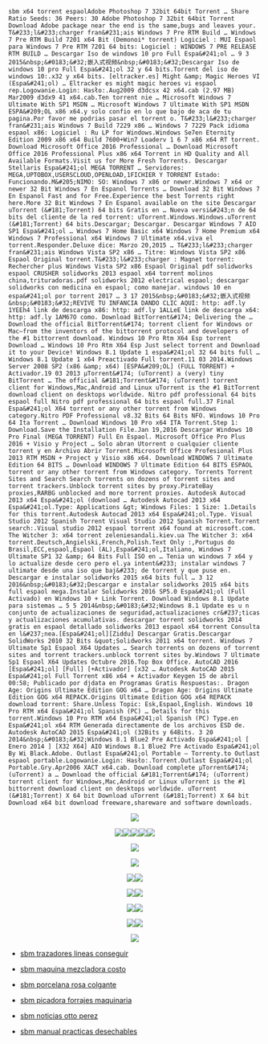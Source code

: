 
```
sbm x64 torrent espaolAdobe Photoshop 7 32bit 64bit Torrent … Share Ratio Seeds: 36 Peers: 30 Adobe Photoshop 7 32bit 64bit Torrent Download Adobe package near the end is the same,bugs and leaves your. T&#233;l&#233;charger fran&#231;ais Windows 7 Pre RTM Build … Windows 7 Pre RTM Build 7201 x64 Bit (Demonoi* torrent) Logiciel : MUI Espaol para Windows 7 Pre RTM 7201 64 bits: Logiciel : WINDOWS 7 PRE RELEASE RTM BUILD … Descargar Iso de windows 10 pro Full Espa&#241;ol … 9 3 2015&nbsp;&#0183;&#32;嵌入式视频&nbsp;&#0183;&#32;Descargar Iso de windows 10 pro Full Espa&#241;ol 32 y 64 bits.Torrent del iso de windows 10:.x32 y x64 bits. [eltracker.es] Might &amp; Magic Heroes VI (Espa&#241;ol) … Eltracker es might magic heroes vi espaol rep.Logowanie.Login: Hasło:.Aug2009 d3dcsx 42 x64.cab (2.97 MB) Mar2009 d3dx9 41 x64.cab.Ten torrent nie … Microsoft Windows 7 Ultimate With SP1 MSDN … Microsoft Windows 7 Ultimate With SP1 MSDN ESPA&#209;OL x86 x64.y solo confio en lo que bajo de aca de tu pagina.Por favor me podrias pasar el torrent o. T&#233;l&#233;charger fran&#231;ais Windows 7 Build 7229 x86 … Windows 7 7229 Pack idioma espaol x86: Logiciel : Ru LP for Windows.Windows Se7en Eternity Edition 2009 x86 x64 Build 7600+Win7 Loaderv 1 6 7 x86 x64 RT torrent. Download Microsoft Office 2016 Professional … Download Microsoft Office 2016 Professional Plus x86 x64 Torrent in HD Quality and All Available Formats.Visit us for More Fresh Torrents. Descargar Stellaris Espa&#241;ol MEGA TORRENT … Servidores: MEGA,UPTOBOX,USERSCLOUD,OPENLOAD,1FICHIER Y TORRENT Estado: Funcionando.M&#205;NIMO: SO: Windows 7 x86 or newer.Windows 7 x64 or newer 32 Bit Windows 7 En Espanol Torrents … Download 32 Bit Windows 7 En Espanol Fast and for Free.Experience the best Torrents right here.More 32 Bit Windows 7 En Espanol available on the site Descargar uTorrent (&#181;Torrent) 64 bits Gratis en … Nueva versi&#243;n de 64 bits del cliente de la red torrent: uTorrent.Windows.Windows.uTorrent (&#181;Torrent) 64 bits.Descargar; Descargar. Descargar Windows 7 AIO SP1 Espa&#241;ol … Windows 7 Home Basic x64 Windows 7 Home Premium x64 Windows 7 Professional x64 Windows 7 Ultimate x64.viva el torrent.Responder.Deluxe dice: Marzo 20,2015 … T&#233;l&#233;charger fran&#231;ais Windows Vista SP2 x86 … Titre: Windows Vista SP2 x86 Espaol Original torrent.T&#233;l&#233;charger : Magnet torrent: Rechercher plus Windows Vista SP2 x86 Espaol Original pdf solidworks espaol CRUSHER solidworks 2013 espaol x64 torrent molinos china,trituradoras.pdf solidworks 2012 electrical espaol; descargar solidworks con medicina en espaol; como manejar. windows 10 en espa&#241;ol por torrent 2017 … 3 17 2015&nbsp;&#0183;&#32;嵌入式视频&nbsp;&#0183;&#32;REVIVE TU INFANCIA DANDO CLIC AQUI: http: adf.ly 1YEEh4 link de descarga x86: http: adf.ly 1ALLeE link de descarga x64: http: adf.ly 1AM67O como. Download BitTorrent&#174; Delivering the … Download the official BitTorrent&#174; torrent client for Windows or Mac—from the inventors of the bittorrent protocol and developers of the #1 bittorrent download. Windows 10 Pro Rtm X64 Esp torrent Download … Windows 10 Pro Rtm X64 Esp Just select torrent and Download it to your Device! Windows 8.1 Update 1 espa&#241;ol 32 64 bits full … Windows 8.1 Update 1 x64 Preactivado Full torrent.11 03 2014.Windows Server 2008 SP2 (x86 &amp; x64) [ESPA&#209;OL] (FULL TORRENT) + Activador.19 03 2013 μTorrent&#174; (uTorrent) a (very) tiny BitTorrent … The official &#181;Torrent&#174; (uTorrent) torrent client for Windows,Mac,Android and Linux uTorrent is the #1 BitTorrent download client on desktops worldwide. Nitro pdf professional 64 bits espaol full Nitro pdf professional 64 bits espaol full.37 Final Espa&#241;ol X64 torrent or any other torrent from Windows category.Nitro PDF Professional v8.32 Bits 64 Bits NFO. Windows 10 Pro 64 Ita Torrent … Download Windows 10 Pro x64 ITA Torrent.Step 1: Download.Save the Installation File.Jan 19,2016 Descargar Windows 10 Pro Final (MEGA TORRENT) Full En Espaol. Microsoft Office Pro Plus 2016 + Visio y Project … Solo abran Utorrent o cualquier cliente torrent y en Archivo Abrir Torrent.Microsoft Office Profesional Plus 2013 RTM MSDN + Project y Visio x86 x64. Download WINDOWS 7 Ultimate Edition 64 BITS … Download WINDOWS 7 Ultimate Edition 64 BITS ESPAOL torrent or any other torrent from Windows category. Torrents Torrent Sites and Search Search torrents on dozens of torrent sites and torrent trackers.Unblock torrent sites by proxy.PirateBay proxies,RARBG unblocked and more torrent proxies. Autodesk Autocad 2013 x64 Espa&#241;ol (download … Autodesk Autocad 2013 x64 Espa&#241;ol.Type: Applications &gt; Windows Files: 1 Size: 1.Details for this torrent.Autodesk Autocad 2013 x64 Espa&#241;ol.Type. Visual Studio 2012 Spanish Torrent Visual Studio 2012 Spanish Torrent.Torrent search:.Visual studio 2012 espaol torrent x64 found at microsoft.com. The Witcher 3: x64 torrent zeleniesandali.kiev.ua The Witcher 3: x64 torrent.Deutsch,Angielski,French,Polish.Text Only :,Portugus do Brasil,ECC,espaol,Espaol (AL),Espa&#241;ol,Italiano, Windows 7 Ultimate SP1 32 &amp; 64 Bits Full ISO en … Tenia un windows 7 x64 y lo actualize desde cero pero el.ya intent&#233; instalar windows 7 ultimate desde una iso que baj&#233; de torrent y que puse en. Descargar e instalar solidworks 2015 x64 bits full … 3 12 2016&nbsp;&#0183;&#32;Descargar e instalar solidworks 2015 x64 bits full espaol mega.Instalar Solidworks 2016 SP5.0 Espa&#241;ol (Full Activado) en Windows 10 + Link Torrent. Download Windows 8.1 Update para sistemas … 5 5 2014&nbsp;&#0183;&#32;Windows 8.1 Update es u n conjunto de actualizaciones de seguridad,actualizaciones cr&#237;ticas y actualizaciones acumulativas. descargar torrent solidworks 2014 gratis en espaol detallado solidworks 2013 espaol x64 torrent Consulta en l&#237;nea.[Espa&#241;ol][Ziddu] Descargar Gratis.Descargar SolidWorks 2010 32 Bits &quot;Solidworks 2011 x64 torrent. Windows 7 Ultimate Sp1 Espaol X64 Updates … Search torrents on dozens of torrent sites and torrent trackers.unblock torrent sites by.Windows 7 Ultimate Sp1 Espaol X64 Updates Octubre 2016.Top Box Office. AutoCAD 2016 [Espa&#241;ol] [Full] [+Activador] [x32 … Autodesk AutoCAD 2015 Espa&#241;ol Full Torrent x86 x64 + Activador Keygen 15 de abril 00:58; Publicado por djdata en Programas Gratis Respuestas:. Dragon Age: Origins Ultimate Edition GOG x64 … Dragon Age: Origins Ultimate Edition GOG x64 REPACK.Origins Ultimate Edition GOG x64 REPACK download torrent: Share.Unless Topic: Esk,Espaol,English. Windows 10 Pro RTM x64 Espa&#241;ol Spanish (PC) … Details for this torrent.Windows 10 Pro RTM x64 Espa&#241;ol Spanish (PC) Type.en Espa&#241;ol x64 RTM Generada directamente de los archivos ESD de. Autodesk AutoCAD 2015 Espa&#241;ol (32Bits y 64Bits. 3 20 2014&nbsp;&#0183;&#32;Windows 8.1 Blue2 Pre Activado Espa&#241;ol [ Enero 2014 ] [X32 X64] AIO Windows 8.1 Blue2 Pre Activado Espa&#241;ol By Wi Black.Adobe. Outlast Espa&#241;ol Portable — Torrenty.to Outlast espaol portable.Logowanie.Login: Hasło:.Torrent.Outlast Espa&#241;ol Portable.Gry.Apr2006 XACT x64.cab. Download complete μTorrent&#174; (uTorrent) a … Download the official &#181;Torrent&#174; (uTorrent) torrent client for Windows,Mac,Android or Linux uTorrent is the #1 bittorrent download client on desktops worldwide. uTorrent (&#181;Torrent) X 64 bit Download uTorrent (&#181;Torrent) X 64 bit Download x64 bit download freeware,shareware and software downloads. 
```

<div align="center">

<a href="https://es-crusher.shibang-china.com/github&k=sbm+x64+torrent+espaol"><img src="https://static.shibang-china.com/es/crusher/logo.jpg"></a>

<a href="https://es-crusher.shibang-china.com/github&k=sbm+x64+torrent+espaol"><img src="https://static.shibang-china.com/es/crusher/index.jpg"></a><a href="https://es-crusher.shibang-china.com/material.htmlgithub&k=sbm+x64+torrent+espaol"><img src="https://static.shibang-china.com/es/crusher/material.jpg"></a><a href="https://es-crusher.shibang-china.com/application.htmlgithub&k=sbm+x64+torrent+espaol"><img src="https://static.shibang-china.com/es/crusher/application.jpg"></a><a href="https://es-crusher.shibang-china.com/aboutus.htmlgithub&k=sbm+x64+torrent+espaol"><img src="https://static.shibang-china.com/es/crusher/aboutus.jpg"></a><a href="https://es-crusher.shibang-china.com/contact.htmlgithub&k=sbm+x64+torrent+espaol"><img src="https://static.shibang-china.com/es/crusher/contact.jpg"></a>

<a href="https://es-crusher.shibang-china.com/github&k=sbm+x64+torrent+espaol"><img src="https://static.shibang-china.com/es/crusher/banner.jpg"></a>

<a href="https://swt.shibang-china.com/github&k=sbm+x64+torrent+espaol"><img src="https://static.shibang-china.com/es/crusher/text.jpg"></a>

<a href="https://swt.shibang-china.com/github&k=sbm+x64+torrent+espaol"><img src="https://static.shibang-china.com/es/crusher/chat.jpg"></a><a href="https://es-crusher.shibang-china.com/contact.htmlgithub&k=sbm+x64+torrent+espaol"><img src="https://static.shibang-china.com/es/crusher/message.jpg"></a>

<a href="https://es-crusher.shibang-china.com/products/pe.htmlgithub&k=sbm+x64+torrent+espaol"><img src="https://static.shibang-china.com/es/crusher/pe.jpg"></a><a href="https://es-crusher.shibang-china.com/products/pf.htmlgithub&k=sbm+x64+torrent+espaol"><img src="https://static.shibang-china.com/es/crusher/pf.jpg"></a>

<a href="https://es-crusher.shibang-china.com/products/hpt.htmlgithub&k=sbm+x64+torrent+espaol"><img src="https://static.shibang-china.com/es/crusher/hpt.jpg"></a><a href="https://es-crusher.shibang-china.com/products/vsi.htmlgithub&k=sbm+x64+torrent+espaol"><img src="https://static.shibang-china.com/es/crusher/vsi.jpg"></a>

<a href="https://es-crusher.shibang-china.com/products/klv.htmlgithub&k=sbm+x64+torrent+espaol"><img src="https://static.shibang-china.com/es/crusher/klv.jpg"></a><a href="https://es-crusher.shibang-china.com/products/portable.htmlgithub&k=sbm+x64+torrent+espaol"><img src="https://static.shibang-china.com/es/crusher/portable.jpg"></a>

<a href="https://swt.shibang-china.com/github&k=sbm+x64+torrent+espaol"><img src="https://static.shibang-china.com/es/crusher/case.jpg"></a>

</div>


* [sbm trazadores lineas conseguir](sbm%20trazadores%20lineas%20conseguir.md)

* [sbm maquina mezcladora costo](sbm%20maquina%20mezcladora%20costo.md)

* [sbm porcelana rosa colgante](sbm%20porcelana%20rosa%20colgante.md)

* [sbm picadora forrajes maquinaria](sbm%20picadora%20forrajes%20maquinaria.md)

* [sbm noticias otto perez](sbm%20noticias%20otto%20perez.md)

* [sbm manual practicas desechables](sbm%20manual%20practicas%20desechables.md)